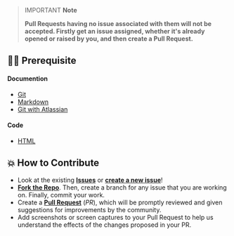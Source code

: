 > IMPORTANT **Note**
>
> **Pull Requests having no issue associated with them will not be accepted. Firstly get an issue assigned, whether it's already opened or raised by you, and then create a Pull Request.**

## 👨‍💻 Prerequisite

#### Documention 

- [Git](https://git-scm.com/) 
- [Markdown](https://www.markdownguide.org/basic-syntax/)
- [Git with Atlassian](https://www.atlassian.com/git/tutorials/learn-git-with-bitbucket-cloud)

#### Code

- [HTML](https://www.w3schools.com/html/)

## 💥 How to Contribute

- Look at the existing [**Issues**](https://github.com/Pradumnasaraf/open-source-with-pradumna/issues) or [**create a new issue**](https://github.com/Pradumnasaraf/open-source-with-pradumna/issues/new/choose)!
- [**Fork the Repo**](https://github.com/Pradumnasaraf/open-source-with-pradumna/fork). Then, create a branch for any issue that you are working on. Finally, commit your work.
- Create a **[Pull Request](https://github.com/Pradumnasaraf/open-source-with-pradumna/compare)** (_PR_), which will be promptly reviewed and given suggestions for improvements by the community.
- Add screenshots or screen captures to your Pull Request to help us understand the effects of the changes proposed in your PR.
